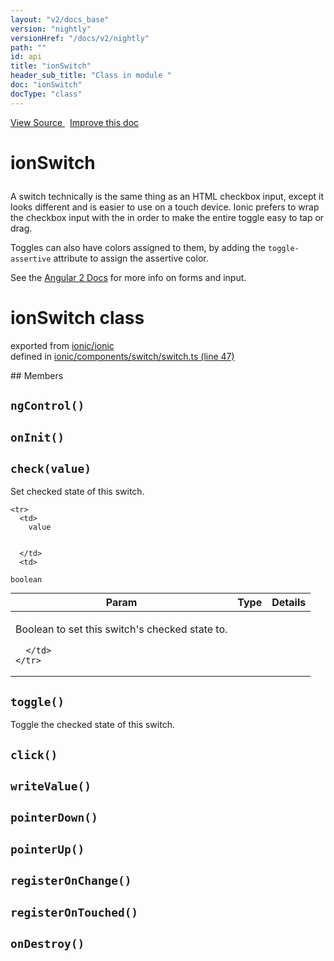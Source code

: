 ```yaml
---
layout: "v2/docs_base"
version: "nightly"
versionHref: "/docs/v2/nightly"
path: ""
id: api
title: "ionSwitch"
header_sub_title: "Class in module "
doc: "ionSwitch"
docType: "class"
---
```



<div class="improve-docs">
  <a href='http://github.com/driftyco/ionic2/tree/master/ionic/components/switch/switch.ts#L46'>
    View Source
  </a>
  &nbsp;
  <a href='http://github.com/driftyco/ionic2/edit/master/ionic/components/switch/switch.ts#L46'>
    Improve this doc
  </a>
</div>




<h1 class="api-title">

  ionSwitch



</h1>





<p>A switch technically is the same thing as an HTML checkbox input, except it looks different and is easier to use on a touch device. Ionic prefers to wrap the checkbox input with the <label> in order to make the entire toggle easy to tap or drag.</p>
<p>Toggles can also have colors assigned to them, by adding the <code>toggle-assertive</code> attribute to assign the assertive color.</p>
<p>See the <a href="https://angular.io/docs/js/latest/api/forms/">Angular 2 Docs</a> for more info on forms and input.</p>


<h1 class="class export">ionSwitch <span class="type">class</span></h1>
<p class="module">exported from <a href='undefined'>ionic/ionic</a><br/>
defined in <a href="https://github.com/driftyco/ionic2/tree/master/ionic/components/switch/switch.ts#L47-L250">ionic/components/switch/switch.ts (line 47)</a>
</p>
## Members

<div id="ngControl"></div>
<h2>
  <code>ngControl()</code>

</h2>












<div id="onInit"></div>
<h2>
  <code>onInit()</code>

</h2>












<div id="check"></div>
<h2>
  <code>check(value)</code>

</h2>

Set checked state of this switch.



<table class="table" style="margin:0;">
  <thead>
    <tr>
      <th>Param</th>
      <th>Type</th>
      <th>Details</th>
    </tr>
  </thead>
  <tbody>
    
    <tr>
      <td>
        value
        
        
      </td>
      <td>
        
  <code>boolean</code>
      </td>
      <td>
        <p>Boolean to set this switch&#39;s checked state to.</p>

        
      </td>
    </tr>
    
  </tbody>
</table>









<div id="toggle"></div>
<h2>
  <code>toggle()</code>

</h2>

Toggle the checked state of this switch.











<div id="click"></div>
<h2>
  <code>click()</code>

</h2>












<div id="writeValue"></div>
<h2>
  <code>writeValue()</code>

</h2>












<div id="pointerDown"></div>
<h2>
  <code>pointerDown()</code>

</h2>












<div id="pointerUp"></div>
<h2>
  <code>pointerUp()</code>

</h2>












<div id="registerOnChange"></div>
<h2>
  <code>registerOnChange()</code>

</h2>












<div id="registerOnTouched"></div>
<h2>
  <code>registerOnTouched()</code>

</h2>












<div id="onDestroy"></div>
<h2>
  <code>onDestroy()</code>

</h2>












